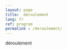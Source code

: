 ```yaml
---
layout: page
title:  déroulement
lang: fr
ref: program
permalink : /deroulement/
---
```


déroulement
